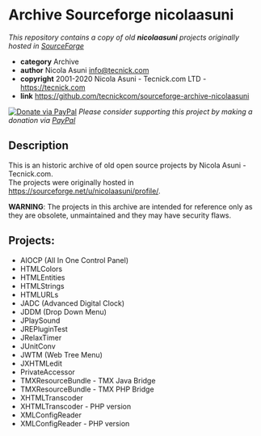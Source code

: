 # Archive Sourceforge nicolaasuni

*This repository contains a copy of old **nicolaasuni** projects originally hosted in [SourceForge](https://sourceforge.net/u/nicolaasuni/profile/)*

* **category**    Archive
* **author**      Nicola Asuni <info@tecnick.com>
* **copyright**   2001-2020 Nicola Asuni - Tecnick.com LTD - https://tecnick.com
* **link**        https://github.com/tecnickcom/sourceforge-archive-nicolaasuni

[![Donate via PayPal](https://img.shields.io/badge/donate-paypal-87ceeb.svg)](https://www.paypal.com/cgi-bin/webscr?cmd=_donations&currency_code=GBP&business=paypal@tecnick.com&item_name=donation%20for%20archive-sourceforge-nicolaasuni)
*Please consider supporting this project by making a donation via [PayPal](https://www.paypal.com/cgi-bin/webscr?cmd=_donations&currency_code=GBP&business=paypal@tecnick.com&item_name=donation%20for%20archive-sourceforge-nicolaasuni)*

## Description

This is an historic archive of old open source projects by Nicola Asuni - Tecnick.com. \
The projects were originally hosted in https://sourceforge.net/u/nicolaasuni/profile/.

**WARNING**: The projects in this archive are intended for reference only as they are obsolete, unmaintained and they may have security flaws.


## Projects:

* AIOCP (All In One Control Panel)  
* HTMLColors  
* HTMLEntities  
* HTMLStrings  
* HTMLURLs  
* JADC (Advanced Digital Clock)  
* JDDM (Drop Down Menu)  
* JPlaySound  
* JREPluginTest  
* JRelaxTimer  
* JUnitConv  
* JWTM (Web Tree Menu)  
* JXHTMLedit  
* PrivateAccessor  
* TMXResourceBundle - TMX Java Bridge  
* TMXResourceBundle - TMX PHP Bridge  
* XHTMLTranscoder  
* XHTMLTranscoder - PHP version  
* XMLConfigReader  
* XMLConfigReader - PHP version   
